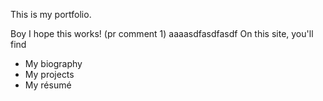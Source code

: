 This is my portfolio.

Boy I hope this works! (pr comment 1)
aaaasdfasdfasdf
On this site, you'll find

- My biography
- My projects
- My résumé
